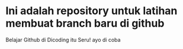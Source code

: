 # Ini adalah repository untuk latihan membuat branch baru di github
Belajar Github di Dicoding itu Seru!
ayo di coba
